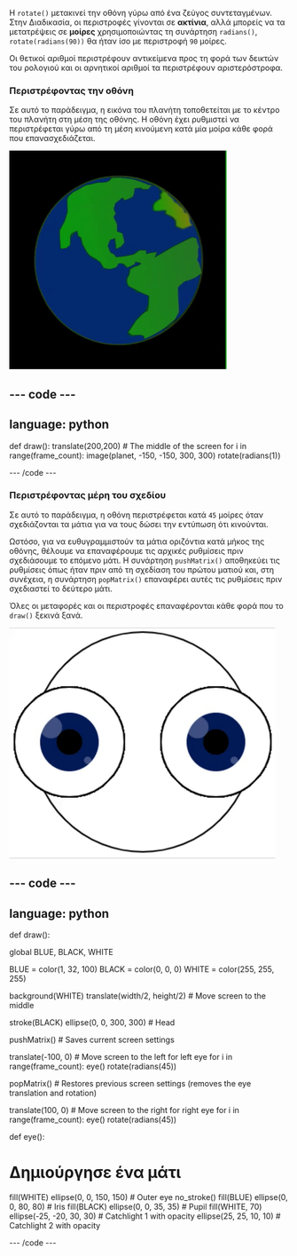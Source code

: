 
Η `rotate()` μετακινεί την οθόνη γύρω από ένα ζεύγος συντεταγμένων. Στην Διαδικασία, οι περιστροφές γίνονται σε **ακτίνια**, αλλά μπορείς να τα μετατρέψεις σε **μοίρες** χρησιμοποιώντας τη συνάρτηση `radians()`, `rotate(radians(90))` θα ήταν ίσο με περιστροφή `90` μοίρες.

Οι θετικοί αριθμοί περιστρέφουν αντικείμενα προς τη φορά των δεικτών του ρολογιού και οι αρνητικοί αριθμοί τα περιστρέφουν αριστερόστροφα.

### Περιστρέφοντας την οθόνη

Σε αυτό το παράδειγμα, η εικόνα του πλανήτη τοποθετείται με το κέντρο του πλανήτη στη μέση της οθόνης. Η οθόνη έχει ρυθμιστεί να περιστρέφεται γύρω από τη μέση κινούμενη κατά μία μοίρα κάθε φορά που επανασχεδιάζεται.

![Η περιοχή εξόδου με έναν πλανήτη που περιστρέφεται γύρω από το κέντρο](images/rotate_planet.gif)

--- code ---
---
language: python
---

def draw(): translate(200,200) # The middle of the screen for i in range(frame_count): image(planet, -150, -150, 300, 300) rotate(radians(1))

--- /code ---

### Περιστρέφοντας μέρη του σχεδίου

Σε αυτό το παράδειγμα, η οθόνη περιστρέφεται κατά `45` μοίρες όταν σχεδιάζονται τα μάτια για να τους δώσει την εντύπωση ότι κινούνται.

Ωστόσο, για να ευθυγραμμιστούν τα μάτια οριζόντια κατά μήκος της οθόνης, θέλουμε να επαναφέρουμε τις αρχικές ρυθμίσεις πριν σχεδιάσουμε το επόμενο μάτι. Η συνάρτηση `pushMatrix()` αποθηκεύει τις ρυθμίσεις όπως ήταν πριν από τη σχεδίαση του πρώτου ματιού και, στη συνέχεια, η συνάρτηση `popMatrix()` επαναφέρει αυτές τις ρυθμίσεις πριν σχεδιαστεί το δεύτερο μάτι.

Όλες οι μεταφορές και οι περιστροφές επαναφέρονται κάθε φορά που το `draw()` ξεκινά ξανά.

![Η περιοχή εξόδου με μια κινούμενη εικόνα που δείχνει ένα περιστρεφόμενο μάτι από κύκλους](images/rotate_eyes.gif)

--- code ---
---
language: python
---

def draw():

  global BLUE, BLACK, WHITE

  BLUE = color(1, 32, 100) BLACK = color(0, 0, 0) WHITE = color(255, 255, 255)

  background(WHITE) translate(width/2, height/2) # Move screen to the middle

  stroke(BLACK) ellipse(0, 0, 300, 300) # Head

  pushMatrix() # Saves current screen settings

  translate(-100, 0) # Move screen to the left for left eye for i in range(frame_count): eye() rotate(radians(45))

  popMatrix() # Restores previous screen settings (removes the eye translation and rotation)

  translate(100, 0) # Move screen to the right for right eye for i in range(frame_count): eye() rotate(radians(45))

def eye():

# Δημιούργησε ένα μάτι
  fill(WHITE) ellipse(0, 0, 150, 150) # Outer eye no_stroke() fill(BLUE) ellipse(0, 0, 80, 80) # Iris fill(BLACK) ellipse(0, 0, 35, 35) # Pupil fill(WHITE, 70) ellipse(-25, -20, 30, 30) # Catchlight 1 with opacity ellipse(25, 25, 10, 10) # Catchlight 2 with opacity

--- /code ---

